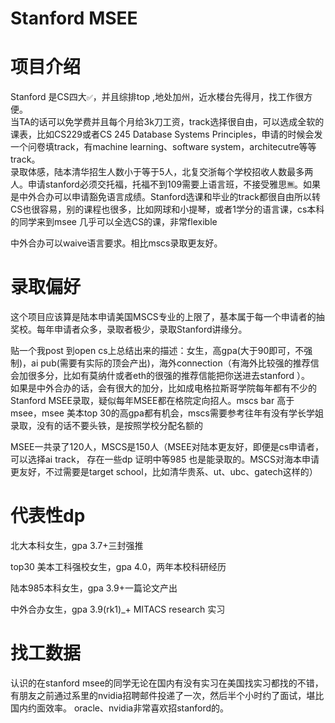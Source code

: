 
# Stanford MSEE

# 项目介绍
Stanford 是CS四大`✅`，并且综排top ,地处加州，近水楼台先得月，找工作很方便。  
当TA的话可以免学费并且每个月给3k刀工资，track选择很自由，可以选成全软的课表，比如CS229或者CS 245 Database Systems Principles，申请的时候会发一个问卷填track，有machine learning、software system，architecutre等等track。  
录取体感，陆本清华招生人数小于等于5人，北复交浙每个学校招收人数最多两人。申请stanford必须交托福，托福不到109需要上语言班，不接受雅思`🈚️`。如果是中外合办可以申请豁免语言成绩。Stanford选课和毕业的track都很自由所以转CS也很容易，别的课程也很多，比如网球和小提琴，或者1学分的语言课，cs本科的同学来到msee 几乎可以全选CS的课，非常flexible

中外合办可以waive语言要求。相比mscs录取更友好。

# 录取偏好

这个项目应该算是陆本申请美国MSCS专业的上限了，基本属于每一个申请者的抽奖校。每年申请者众多，录取者极少，录取Stanford讲缘分。

贴一个我post 到open cs上总结出来的描述：女生，高gpa(大于90即可，不强制)，ai pub(需要有实际的顶会产出)，海外connection（有海外比较强的推荐信会加很多分，比如有莫纳什或者eth的很强的推荐信能把你送进去stanford ）。  
如果是中外合办的话，会有很大的加分，比如成电格拉斯哥学院每年都有不少的Stanford MSEE录取，疑似每年MSEE都在格院定向招人。mscs bar 高于msee，msee 美本top 30的高gpa都有机会，mscs需要参考往年有没有学长学姐录取，没有的话不要头铁，是按照学校分配名额的

MSEE一共录了120人，MSCS是150人（MSEE对陆本更友好，即便是cs申请者，可以选择ai track， 存在一些dp 证明中等985 也是能录取的。MSCS对海本申请更友好，不过需要是target school，比如清华贵系、ut、ubc、gatech这样的）

# 代表性dp
北大本科女生，gpa 3.7+三封强推

top30 美本工科强校女生，gpa 4.0，两年本校科研经历

陆本985本科女生，gpa 3.9+一篇论文产出

中外合办女生，gpa 3.9(rk1)_+ MITACS research 实习


# 找工数据
认识的在stanford msee的同学无论在国内有没有实习在美国找实习都找的不错，有朋友之前通过系里的nvidia招聘邮件投递了一次，然后半个小时约了面试，堪比国内约面效率。
oracle、nvidia非常喜欢招stanford的。
